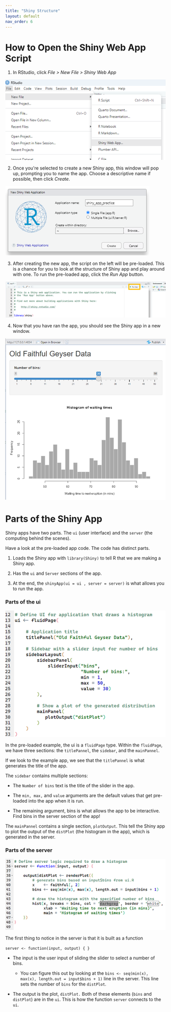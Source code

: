 ```yaml
---
title: "Shiny Structure"
layout: default
nav_order: 6
---
```


# How to Open the Shiny Web App Script

1.  In RStudio, click *File \> New File \> Shiny Web App*

![](images/new_shiny_app.png)

2.  Once you're selected to create a new Shiny app, this window will pop up, prompting you to name the app. Choose a descriptive name if possible, then click *Create*.

![](images/name_shiny_app.png)

3.  After creating the new app, the script on the left will be pre-loaded. This is a chance for you to look at the structure of Shiny app and play around with one. To run the pre-loaded app, click the *Run App* button.

![](images/run_app.png)

4.  Now that you have ran the app, you should see the Shiny app in a new window.

![](images/default_app.png)

# Parts of the Shiny App

Shiny apps have two parts. The `ui` (user interface) and the `server` (the computing behind the scenes).

Have a look at the pre-loaded app code. The code has distinct parts.

1.  Loads the Shiny app with `library(Shiny)` to tell R that we are making a Shiny app.

2.  Has the `ui` and `Server` sections of the app.

3.  At the end, the `shinyApp(ui = ui , server = server)` is what allows you to run the app.

### Parts of the ui

![](images/ui.png)

In the pre-loaded example, the ui is a `fluidPage` type. Within the `fluidPage`, we have three sections: the `titlePannel`, the `sidebar`, and the `mainPannel`.

If we look to the example app, we see that the `titlePannel` is what generates the title of the app.

The `sidebar` contains multiple sections:

-   The `Number of bins` text is the title of the slider in the app.

-   The `min, max,` and `value` arguments are the default values that get pre-loaded into the app when it is run.

-   The remaining argument, bins is what allows the app to be interactive. Find bins in the server section of the app!

The `mainPannel` contains a single section, `plotOutput`. This tell the Shiny app to plot the output of the `distPlot` (the histogram in the app), which is generated in the server.

### Parts of the server

![](images/server.png)

The first thing to notice in the server is that it is built as a function

`server <- function(input, output) { }`

-   The input is the user input of sliding the slider to select a number of bins.

    -   You can figure this out by looking at the `bins <- seq(min(x), max(x), length.out = input$bins + 1)` line in the server. This line sets the number of `bins` for the `distPlot`.

-   The output is the plot, `distPlot.` Both of these elements (`bins` and `distPlot`) are in the `ui`. This is how the function `server` connects to the `ui`.
